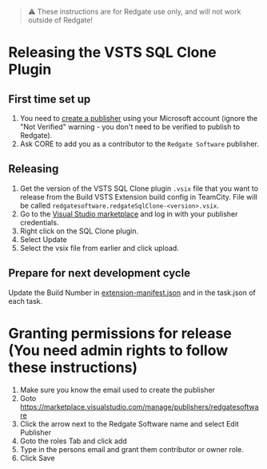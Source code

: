 > :warning: These instructions are for Redgate use only, and will not work outside of Redgate!

# Releasing the VSTS SQL Clone Plugin
## First time set up

1. You need to [create a publisher](http://aka.ms/vsmarketplace-manage) using your Microsoft account (ignore the "Not Verified" warning - you don't need to be verified to publish to Redgate).
2. Ask CORE to add you as a contributor to the `Redgate Software` publisher.

## Releasing

1. Get the version of the VSTS SQL Clone plugin `.vsix` file that you want to release from the Build VSTS Extension build config in TeamCity. File will be called `redgatesoftware.redgateSqlClone-<version>.vsix`.
2. Go to the [Visual Studio marketplace](https://marketplace.visualstudio.com/manage/publishers/redgatesoftware) and log in with your publisher credentials.
3. Right click on the SQL Clone plugin.
4. Select Update
5. Select the vsix file from earlier and click upload.

## Prepare for next development cycle

Update the Build Number in [extension-manifest.json](./extension-manifest.json) and in the task.json of each task.

# Granting permissions for release (You need admin rights to follow these instructions)
1. Make sure you know the email used to create the publisher
2. Goto https://marketplace.visualstudio.com/manage/publishers/redgatesoftware
3. Click the arrow next to the Redgate Software name and select Edit Publisher
4. Goto the roles Tab and click add
5. Type in the persons email and grant them contributor or owner role.
6. Click Save
